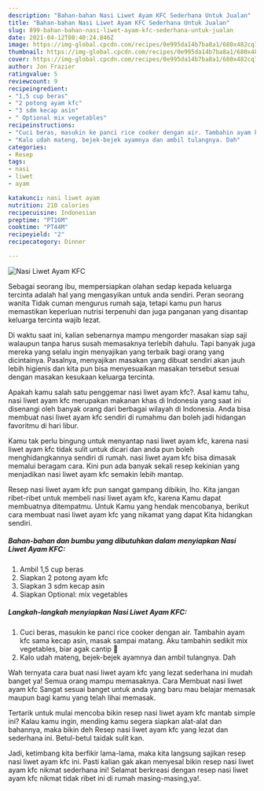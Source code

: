 ```yaml
---
description: "Bahan-bahan Nasi Liwet Ayam KFC Sederhana Untuk Jualan"
title: "Bahan-bahan Nasi Liwet Ayam KFC Sederhana Untuk Jualan"
slug: 899-bahan-bahan-nasi-liwet-ayam-kfc-sederhana-untuk-jualan
date: 2021-04-12T08:40:24.846Z
image: https://img-global.cpcdn.com/recipes/0e995da14b7ba8a1/680x482cq70/nasi-liwet-ayam-kfc-foto-resep-utama.jpg
thumbnail: https://img-global.cpcdn.com/recipes/0e995da14b7ba8a1/680x482cq70/nasi-liwet-ayam-kfc-foto-resep-utama.jpg
cover: https://img-global.cpcdn.com/recipes/0e995da14b7ba8a1/680x482cq70/nasi-liwet-ayam-kfc-foto-resep-utama.jpg
author: Jon Frazier
ratingvalue: 5
reviewcount: 9
recipeingredient:
- "1,5 cup beras"
- "2 potong ayam kfc"
- "3 sdm kecap asin"
- " Optional mix vegetables"
recipeinstructions:
- "Cuci beras, masukin ke panci rice cooker dengan air. Tambahin ayam kfc sama kecap asin, masak sampai matang. Aku tambahin sedikit mix vegetables, biar agak cantip 🌈"
- "Kalo udah mateng, bejek-bejek ayamnya dan ambil tulangnya. Dah"
categories:
- Resep
tags:
- nasi
- liwet
- ayam

katakunci: nasi liwet ayam 
nutrition: 210 calories
recipecuisine: Indonesian
preptime: "PT16M"
cooktime: "PT44M"
recipeyield: "2"
recipecategory: Dinner

---
```



![Nasi Liwet Ayam KFC](https://img-global.cpcdn.com/recipes/0e995da14b7ba8a1/680x482cq70/nasi-liwet-ayam-kfc-foto-resep-utama.jpg)

Sebagai seorang ibu, mempersiapkan olahan sedap kepada keluarga tercinta adalah hal yang mengasyikan untuk anda sendiri. Peran seorang  wanita Tidak cuman mengurus rumah saja, tetapi kamu pun harus memastikan keperluan nutrisi terpenuhi dan juga panganan yang disantap keluarga tercinta wajib lezat.

Di waktu  saat ini, kalian sebenarnya mampu mengorder masakan siap saji walaupun tanpa harus susah memasaknya terlebih dahulu. Tapi banyak juga mereka yang selalu ingin menyajikan yang terbaik bagi orang yang dicintainya. Pasalnya, menyajikan masakan yang dibuat sendiri akan jauh lebih higienis dan kita pun bisa menyesuaikan masakan tersebut sesuai dengan masakan kesukaan keluarga tercinta. 



Apakah kamu salah satu penggemar nasi liwet ayam kfc?. Asal kamu tahu, nasi liwet ayam kfc merupakan makanan khas di Indonesia yang saat ini disenangi oleh banyak orang dari berbagai wilayah di Indonesia. Anda bisa membuat nasi liwet ayam kfc sendiri di rumahmu dan boleh jadi hidangan favoritmu di hari libur.

Kamu tak perlu bingung untuk menyantap nasi liwet ayam kfc, karena nasi liwet ayam kfc tidak sulit untuk dicari dan anda pun boleh menghidangkannya sendiri di rumah. nasi liwet ayam kfc bisa dimasak memalui beragam cara. Kini pun ada banyak sekali resep kekinian yang menjadikan nasi liwet ayam kfc semakin lebih mantap.

Resep nasi liwet ayam kfc pun sangat gampang dibikin, lho. Kita jangan ribet-ribet untuk membeli nasi liwet ayam kfc, karena Kamu dapat membuatnya ditempatmu. Untuk Kamu yang hendak mencobanya, berikut cara membuat nasi liwet ayam kfc yang nikamat yang dapat Kita hidangkan sendiri.

<!--inarticleads1-->

##### Bahan-bahan dan bumbu yang dibutuhkan dalam menyiapkan Nasi Liwet Ayam KFC:

1. Ambil 1,5 cup beras
1. Siapkan 2 potong ayam kfc
1. Siapkan 3 sdm kecap asin
1. Siapkan  Optional: mix vegetables




<!--inarticleads2-->

##### Langkah-langkah menyiapkan Nasi Liwet Ayam KFC:

1. Cuci beras, masukin ke panci rice cooker dengan air. Tambahin ayam kfc sama kecap asin, masak sampai matang. Aku tambahin sedikit mix vegetables, biar agak cantip 🌈
1. Kalo udah mateng, bejek-bejek ayamnya dan ambil tulangnya. Dah




Wah ternyata cara buat nasi liwet ayam kfc yang lezat sederhana ini mudah banget ya! Semua orang mampu memasaknya. Cara Membuat nasi liwet ayam kfc Sangat sesuai banget untuk anda yang baru mau belajar memasak maupun bagi kamu yang telah lihai memasak.

Tertarik untuk mulai mencoba bikin resep nasi liwet ayam kfc mantab simple ini? Kalau kamu ingin, mending kamu segera siapkan alat-alat dan bahannya, maka bikin deh Resep nasi liwet ayam kfc yang lezat dan sederhana ini. Betul-betul taidak sulit kan. 

Jadi, ketimbang kita berfikir lama-lama, maka kita langsung sajikan resep nasi liwet ayam kfc ini. Pasti kalian gak akan menyesal bikin resep nasi liwet ayam kfc nikmat sederhana ini! Selamat berkreasi dengan resep nasi liwet ayam kfc nikmat tidak ribet ini di rumah masing-masing,ya!.

